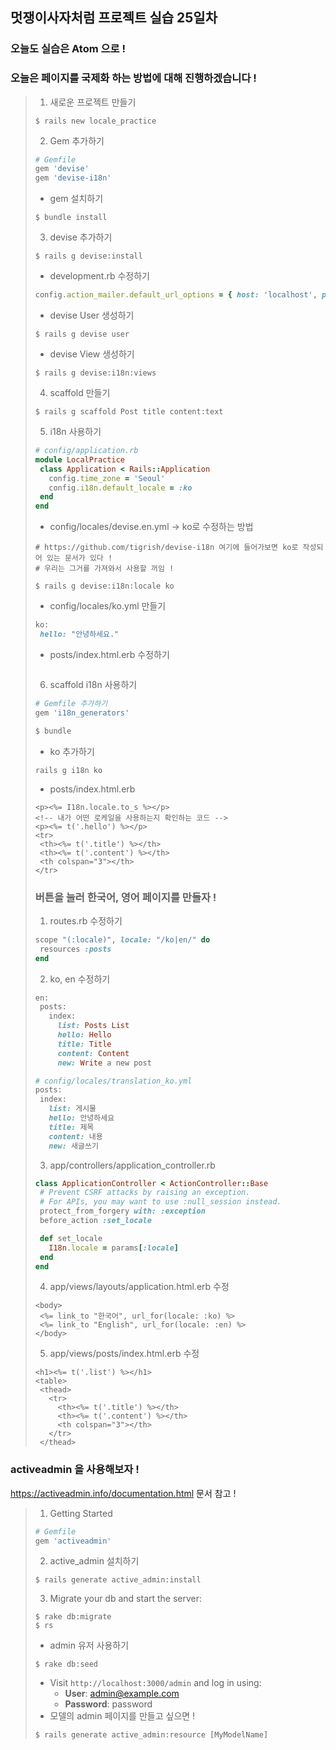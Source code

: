 ## 멋쟁이사자처럼 프로젝트 실습 25일차

### 오늘도 실습은 Atom 으로 !



### 오늘은 페이지를 국제화 하는 방법에 대해 진행하겠습니다 !

>1. 새로운 프로젝트 만들기
>
>```
>$ rails new locale_practice
>```
>
>2. Gem 추가하기
>
>```ruby
># Gemfile
>gem 'devise'
>gem 'devise-i18n'
>```
>
>- gem 설치하기
>
>```
>$ bundle install
>```
>
>3. devise 추가하기
>
>```
>$ rails g devise:install
>```
>
>- development.rb 수정하기
>
>```ruby
>config.action_mailer.default_url_options = { host: 'localhost', port: 3000 }
>```
>
>- devise User 생성하기
>
>```
>$ rails g devise user
>```
>
>- devise View 생성하기
>
>```
>$ rails g devise:i18n:views
>```
>
>4. scaffold 만들기
>
>```
>$ rails g scaffold Post title content:text
>```
>
>5. i18n 사용하기
>
>```ruby
># config/application.rb 
>module LocalPractice
>  class Application < Rails::Application
>    config.time_zone = 'Seoul'
>    config.i18n.default_locale = :ko
>  end
>end
>```
>
>- config/locales/devise.en.yml -> ko로 수정하는 방법
>
>```
># https://github.com/tigrish/devise-i18n 여기에 들어가보면 ko로 작성되어 있는 문서가 있다 !
># 우리는 그거를 가져와서 사용할 꺼임 !
>
>$ rails g devise:i18n:locale ko
>```
>
>- config/locales/ko.yml 만들기
>
>```ruby
>ko:
>  hello: "안녕하세요."
>```
>
>- posts/index.html.erb 수정하기
>
>```erb
>
>```
>
>6. scaffold i18n 사용하기
>
>```ruby
># Gemfile 추가하기
>gem 'i18n_generators'
>
>$ bundle
>```
>
>- ko 추가하기
>
>```
>rails g i18n ko
>```
>
>- posts/index.html.erb
>
>```erb
><p><%= I18n.locale.to_s %></p>
><!-- 내가 어떤 로케일을 사용하는지 확인하는 코드 -->
><p><%= t('.hello') %></p>
><tr>
>  <th><%= t('.title') %></th>
>  <th><%= t('.content') %></th>
>  <th colspan="3"></th>
></tr>
>```
>
>### 버튼을 눌러 한국어, 영어 페이지를 만들자 !
>
>1. routes.rb 수정하기
>
>```ruby
>scope "(:locale)", locale: "/ko|en/" do
>  resources :posts
>end
>```
>
>2. ko, en 수정하기
>
>```ruby
>en:
>  posts:
>    index:
>      list: Posts List
>      hello: Hello
>      title: Title
>      content: Content
>      new: Write a new post
>
># config/locales/translation_ko.yml
>posts:
>  index:
>    list: 게시물
>    hello: 안녕하세요
>    title: 제목
>    content: 내용
>    new: 새글쓰기
>
>```
>
>3. app/controllers/application_controller.rb
>
>```ruby
>class ApplicationController < ActionController::Base
>  # Prevent CSRF attacks by raising an exception.
>  # For APIs, you may want to use :null_session instead.
>  protect_from_forgery with: :exception
>  before_action :set_locale
>
>  def set_locale
>    I18n.locale = params[:locale]
>  end
>end
>```
>
>4. app/views/layouts/application.html.erb 수정
>
>```erb
><body>
>  <%= link_to "한국어", url_for(locale: :ko) %>
>  <%= link_to "English", url_for(locale: :en) %>
></body>
>```
>
>5. app/views/posts/index.html.erb 수정
>
>```erb
><h1><%= t('.list') %></h1>
><table>
>  <thead>
>    <tr>
>      <th><%= t('.title') %></th>
>      <th><%= t('.content') %></th>
>      <th colspan="3"></th>
>    </tr>
>  </thead>
>```
>
>

### activeadmin 을 사용해보자 !

https://activeadmin.info/documentation.html 문서 참고 !

> 1. Getting Started
>
> ```ruby
> # Gemfile
> gem 'activeadmin'
> ```
>
> 2. active_admin 설치하기
>
> ```
> $ rails generate active_admin:install
> ```
>
> 3. Migrate your db and start the server:
>
> ```
> $ rake db:migrate
> $ rs
> ```
>
> - admin 유저 사용하기
>
> ```Visit http://localhost:3000/admin and log in using:
> $ rake db:seed
> ```
>
> - Visit `http://localhost:3000/admin` and log in using:
>   - **User**: admin@example.com
>   - **Password**: password
> - 모델의 admin 페이지를 만들고 싶으면 !
>
> ```
> $ rails generate active_admin:resource [MyModelName]
> ```
>
> 

